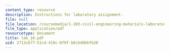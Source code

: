 ```yaml
---
content_type: resource
description: Instructions for laboratory assignment.
file: null
file_location: /coursemedia/1-103-civil-engineering-materials-laboratory-spring-2004/2713cb7751cd419c0f0fb8cbd0bbfb20_lab_10.pdf
file_type: application/pdf
resourcetype: Document
title: lab_10.pdf
uid: 2713cb77-51cd-419c-0f0f-b8cbd0bbfb20
---
```

